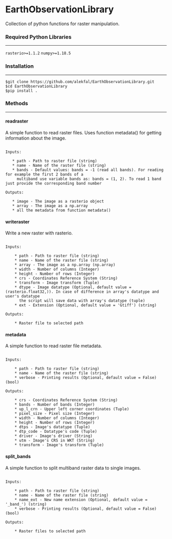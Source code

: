 # EarthObservationLibrary

Collection of python functions for raster manipulation.



### Required Python Libraries

------------------------------------------------

```rasterio>=1.1.2```
```numpy>=1.18.5```

### Installation

------------------------------------------------

```
$git clone https://github.com/alekfal/EarthObservationLibrary.git
$cd EarthObservationLibrary
$pip install .
```

### Methods

------------------------------------------------

#### readraster

A simple function to read raster files. Uses function metadata() for getting information about the image.
    
 ```   

Inputs:

    * path - Path to raster file (string)
    * name - Name of the raster file (string)
    * bands - Default values: bands = -1 (read all bands). For reading for example the first 2 bands of a
      multiband use variable bands as: bands = (1, 2). To read 1 band just provide the corresponding band number

Outputs:

    * image - The image as a rasterio object
    * array - The image as a np.array
    * all the metadata from function metadata()

```

####  writeraster

Write a new raster with rasterio.

```

Inputs:

    * path - Path to raster file (string)
    * name - Name of the raster file (string)
    * array - The image as a np.array (np.array)
    * width - Number of columns (Integer)
    * height - Number of rows (Integer)
    * crs - Coordinates Reference System (String)
    * transform - Image transform (Tuple)
    * dtype - Image datatype (Optional, default value = (rasterio.float32,)). In case of difference in array's datatype and user's datatype
      the script will save data with array's datatype (tuple)
    * ext - Extension (Optional, default value = 'Gtiff') (string)

Outputs:
    
    * Raster file to selected path 

```

#### metadata

A simple function to read raster file metadata.

```

Inputs:

    * path - Path to raster file (string)
    * name - Name of the raster file (string)
    * verbose - Printing results (Optional, default value = False) (bool)

Outputs:

    * crs - Coordinates Reference System (String)
    * bands - Number of bands (Integer)
    * up_l_crn - Upper left corner coordinates (Tuple)
    * pixel_size - Pixel size (Integer)
    * width - Number of columns (Integer)
    * height - Number of rows (Integer)
    * dtps - Image's datatype (Tuple)
    * dtp_code - Datatype's code (Tuple)
    * driver - Image's driver (String)
    * utm - Image's CRS in WKT (String)
    * transform - Image's transform (Tuple)

```

#### split_bands

A simple function to split multiband raster data to single images.
    
```

Inputs:
    
    * path - Path to raster file (string)
    * name - Name of the raster file (string)
    * name_ext - New name extension (Optional, default value = '_band_') (string)
    * verbose - Printing results (Optional, default value = False) (bool)
    
Outputs:

    * Raster files to selected path

```
